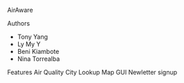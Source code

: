 AirAware 

Authors 
* Tony Yang
* Ly My Y
* Beni Kiambote
* Nina Torrealba

Features
Air Quality City Lookup
Map GUI
Newletter signup
